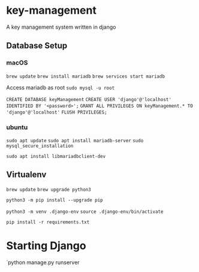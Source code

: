 # key-management
A key management system written in django

## Database Setup
### macOS
`brew update`
`brew install mariadb`
`brew services start mariadb`

Access mariadb as root
`sudo mysql -u root`

`CREATE DATABASE keyManagement`
`CREATE USER 'django'@'localhost' IDENTIFIED BY '<password>';`
`GRANT ALL PRIVILEGES ON keyManagement.* TO 'django'@'localhost'`
`FLUSH PRIVILEGES;`

### ubuntu
`sudo apt update`
`sudo apt install mariadb-server`
`sudo mysql_secure_installation`

`sudo apt install libmariadbclient-dev`

## Virtualenv
`brew update`
`brew upgrade python3`

`python3 -m pip install --upgrade pip`

`python3 -m venv .django-env`
`source .django-env/bin/activate`

`pip install -r requirements.txt`



# Starting Django
`python manage.py runserver
